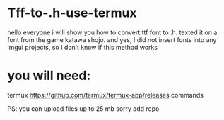 # Tff-to-.h-use-termux
hello everyone i will show you how to convert ttf font to .h. texted it on a font from the game katawa shojo. and yes, I did not insert fonts into any imgui projects, so I don’t know if this method works   
# you will need:
termux https://github.com/termux/termux-app/releases
commands

PS: 
you can upload files up to 25 mb sorry add repo
